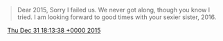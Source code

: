 > Dear 2015, Sorry I failed us\. We never got along, though you know I tried\. I am looking forward to good times with your sexier sister, 2016\.

<img src="../../media/tweet.ico" width="12" /> [Thu Dec 31 18:13:38 +0000 2015](https://twitter.com/DromerDenker/status/682625678555090944)